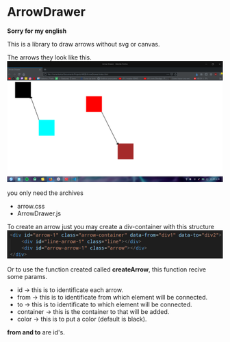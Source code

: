 # ArrowDrawer
**Sorry for my english**

This is a library to draw arrows without svg or canvas.

The arrows they look like this.
![Screenshot](https://github.com/TheL4rios/ArrowDrawer/blob/master/screenshots/presentation.png)

you only need the archives
* arrow.css
* ArrowDrawer.js

To create an arrow just you may create a div-container with this structure
![Screenshot](https://github.com/TheL4rios/ArrowDrawer/blob/master/screenshots/example.png)

Or to use the function created called **createArrow**, this function recive some params. 
* id -> this is to identificate each arrow.
* from -> this is to identificate from which element will be connected.
* to -> this is to identificate to which element will be connected.
* container -> this is the container to that will be added. 
* color -> this is to put a color (default is black).

**from and to** are id's.
